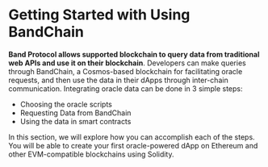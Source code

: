 <!--
order: false
parent:
  order: 2
-->

# Getting Started with Using BandChain

**Band Protocol allows supported blockchain to query data from traditional web APIs and use it on their blockchain**. Developers can make queries through BandChain, a Cosmos-based blockchain for facilitating oracle requests, and then use the data in their dApps through inter-chain communication. Integrating oracle data can be done in 3 simple steps:

- Choosing the oracle scripts
- Requesting Data from BandChain
- Using the data in smart contracts

In this section, we will explore how you can accomplish each of the steps. You will be able to create your first oracle-powered dApp on Ethereum and other EVM-compatible blockchains using Solidity.
